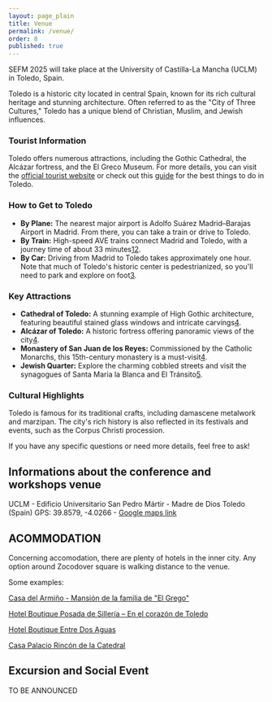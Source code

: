 ```yaml
---
layout: page_plain
title: Venue
permalink: /venue/
order: 8
published: true
---
```

SEFM 2025 will take place at the University of Castilla-La Mancha (UCLM) in Toledo, Spain.

<!-- 
- **The main conference** will take place in (...)
- **Sattelite workshops** on Monday and Tuesday are located in (...)
 -->

Toledo is a historic city located in central Spain, known for its rich cultural heritage and stunning architecture. Often referred to as the "City of Three Cultures," Toledo has a unique blend of Christian, Muslim, and Jewish influences.

### Tourist Information
Toledo offers numerous attractions, including the Gothic Cathedral, the Alcázar fortress, and the El Greco Museum. For more details, you can visit the [official tourist website](https://www.spain.info/en/destination/toledo/) or check out this [guide](https://www.thecrazytourist.com/15-best-things-toledo-spain/) for the best things to do in Toledo.

### How to Get to Toledo
- **By Plane:** The nearest major airport is Adolfo Suárez Madrid–Barajas Airport in Madrid. From there, you can take a train or drive to Toledo.
- **By Train:** High-speed AVE trains connect Madrid and Toledo, with a journey time of about 33 minutes[1](https://madridtraveling.com/day-trips/toledo-train-station/)[2](https://www.raileurope.com/en-us/destinations/trains-to-toledo).
- **By Car:** Driving from Madrid to Toledo takes approximately one hour. Note that much of Toledo's historic center is pedestrianized, so you'll need to park and explore on foot[3](https://routesandrevelations.com/toledo-spain-travel-guide/).

### Key Attractions
- **Cathedral of Toledo:** A stunning example of High Gothic architecture, featuring beautiful stained glass windows and intricate carvings[4](https://www.thecrazytourist.com/15-best-things-toledo-spain/).
- **Alcázar of Toledo:** A historic fortress offering panoramic views of the city[4](https://www.thecrazytourist.com/15-best-things-toledo-spain/).
- **Monastery of San Juan de los Reyes:** Commissioned by the Catholic Monarchs, this 15th-century monastery is a must-visit[4](https://www.thecrazytourist.com/15-best-things-toledo-spain/).
- **Jewish Quarter:** Explore the charming cobbled streets and visit the synagogues of Santa Maria la Blanca and El Tránsito[5](https://www.spain.info/en/destination/toledo/).

### Cultural Highlights
Toledo is famous for its traditional crafts, including damascene metalwork and marzipan. The city's rich history is also reflected in its festivals and events, such as the Corpus Christi procession.

If you have any specific questions or need more details, feel free to ask!


## Informations about the conference and workshops venue

UCLM - Edificio Universitario San Pedro Mártir - Madre de Dios
Toledo (Spain)
GPS: 39.8579, -4.0266 - [Google maps link](https://maps.app.goo.gl/EJNegwk8qtyRpMcc8)

## ACOMMODATION

Concerning accomodation, there are plenty of hotels in the inner city. Any option around Zocodover square is walking distance to the venue.

Some examples:

[Casa del Armiño - Mansión de la familia de "El Grego"](https://casadelarmino.es)

[Hotel Boutique Posada de Sillería – En el corazón de Toledo](https://hotelposadasilleria.es/)

[Hotel Boutique Entre Dos Aguas](https://www.casaentredosaguas.es/)

[Casa Palacio Rincón de la Catedral](https://rincondelacatedral.es/)

## Excursion and Social Event

TO BE ANNOUNCED

